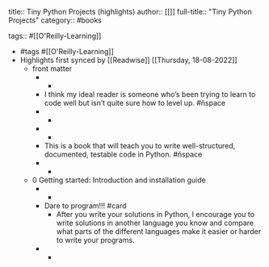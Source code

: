 title:: Tiny Python Projects (highlights)
author:: [[]]
full-title:: "Tiny Python Projects"
category:: #books

tags:: #[[O'Reilly-Learning]]

- #tags #[[O'Reilly-Learning]]
- Highlights first synced by [[Readwise]] [[Thursday, 18-08-2022]]
	- front matter
		- -
		- I think my ideal reader is someone who’s been trying to learn to code well but isn’t quite sure how to level up. #ñspace
		- -
		- -
		- This is a book that will teach you to write well-structured, documented, testable code in Python. #ñspace
		- -
	- 0 Getting started: Introduction and installation guide
		- -
		- Dare to program!!! #card
			- After you write your solutions in Python, I encourage you to write solutions in another language you know and compare what parts of the different languages make it easier or harder to write your programs.
		- -